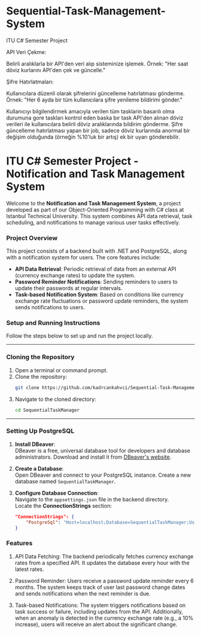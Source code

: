 # Sequential-Task-Management-System
ITU C# Semester Project


API Veri Çekme:

Belirli aralıklarla bir API'den veri alıp sisteminize işlemek.
Örnek: "Her saat döviz kurlarını API'den çek ve güncelle."

Şifre Hatırlatmaları:

Kullanıcılara düzenli olarak şifrelerini güncelleme hatırlatması gönderme.
Örnek: "Her 6 ayda bir tüm kullanıcılara şifre yenileme bildirimi gönder."

  Kullanıcıyı bilgilendirmek amacıyla verilen tüm tasklarin basarılı olma durumuna gore taskları kontrol eden baska bır task 
  API'den alınan döviz verileri ile kullanıcılara belirli döviz aralıklarında bildirim gönderme.
Şifre güncelleme hatırlatması yapan bir job, sadece döviz kurlarında anormal bir değişim olduğunda (örneğin %10'luk bir artış) ek bir uyarı gönderebilir.


# ITU C# Semester Project - Notification and Task Management System

Welcome to the **Notification and Task Management System**, a project developed as part of our Object-Oriented Programming with C# class at Istanbul Technical University. This system combines API data retrieval, task scheduling, and notifications to manage various user tasks effectively.

### Project Overview

This project consists of a backend built with .NET and PostgreSQL, along with a notification system for users. The core features include:
- **API Data Retrieval**: Periodic retrieval of data from an external API (currency exchange rates) to update the system.
- **Password Reminder Notifications**: Sending reminders to users to update their passwords at regular intervals.
- **Task-based Notification System**: Based on conditions like currency exchange rate fluctuations or password update reminders, the system sends notifications to users.

### Setup and Running Instructions

Follow the steps below to set up and run the project locally.

---

### Cloning the Repository

1. Open a terminal or command prompt.
2. Clone the repository:
    ```bash
    git clone https://github.com/kadrcankahvci/Sequential-Task-Management-System.git
    ```
3. Navigate to the cloned directory:
    ```bash
    cd SequentialTaskManager
    ```

---

### Setting Up PostgreSQL

1. **Install DBeaver**:  
   DBeaver is a free, universal database tool for developers and database administrators. Download and install it from [DBeaver's website](https://dbeaver.io/).

2. **Create a Database**:  
   Open DBeaver and connect to your PostgreSQL instance. Create a new database named `SequentialTaskManager`.

3. **Configure Database Connection**:  
   Navigate to the `appsettings.json` file in the backend directory.  
   Locate the **ConnectionStrings** section:
   ```json
   "ConnectionStrings": {
       "PostgreSql": "Host=localhost;Database=SequentialTaskManager;Username=your-username;Password=your-password"
   }

### Features

1. API Data Fetching:
   The backend periodically fetches currency exchange rates from a specified API. It updates the database every hour with the latest rates.

2. Password Reminder:
   Users receive a password update reminder every 6 months. The system keeps track of user last password change dates and sends notifications when the next reminder is due.

3. Task-based Notifications:
   The system triggers notifications based on task success or failure, including updates from the API.
   Additionally, when an anomaly is detected in the currency exchange rate (e.g., a 10% increase), users will receive an alert about the significant change.
